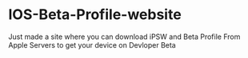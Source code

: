 # IOS-Beta-Profile-website
Just made a site where you can download iPSW and Beta Profile From Apple Servers to get your device on Devloper Beta
